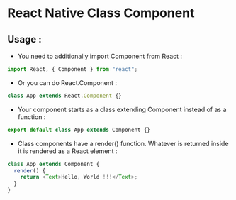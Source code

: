 # React Native Class Component

## Usage :

- You need to additionally import Component from React :

```js
import React, { Component } from "react";
```

- Or you can do React.Component :

```js
class App extends React.Component {}
```

- Your component starts as a class extending Component instead of as a function :

```js
export default class App extends Component {}
```

- Class components have a render() function. Whatever is returned inside it is rendered as a React element :

```js
class App extends Component {
  render() {
    return <Text>Hello, World !!!</Text>;
  }
}
```
